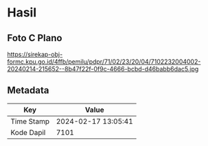 # Hasil

## Foto C Plano

https://sirekap-obj-formc.kpu.go.id/4ffb/pemilu/pdpr/71/02/23/20/04/7102232004002-20240214-215652--8b47f22f-0f9c-4666-bcbd-d46babb6dac5.jpg


## Metadata

| Key        | Value               |
| ---------- | ------------------- |
| Time Stamp | 2024-02-17 13:05:41 |
| Kode Dapil | 7101                |



